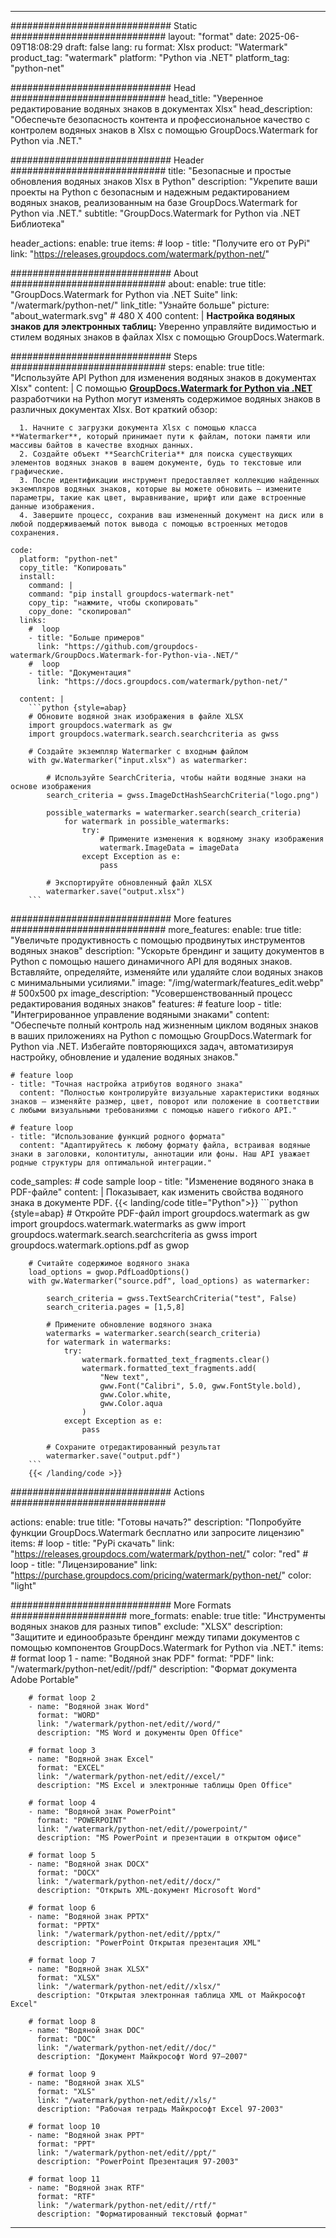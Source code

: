 
---
############################# Static ############################
layout: "format"
date:  2025-06-09T18:08:29
draft: false
lang: ru
format: Xlsx
product: "Watermark"
product_tag: "watermark"
platform: "Python via .NET"
platform_tag: "python-net"

############################# Head ############################
head_title: "Уверенное редактирование водяных знаков в документах Xlsx"
head_description: "Обеспечьте безопасность контента и профессиональное качество с контролем водяных знаков в Xlsx с помощью GroupDocs.Watermark for Python via .NET."

############################# Header ############################
title: "Безопасные и простые обновления водяных знаков Xlsx в Python" 
description: "Укрепите ваши проекты на Python с безопасным и надежным редактированием водяных знаков, реализованным на базе GroupDocs.Watermark for Python via .NET."
subtitle: "GroupDocs.Watermark for Python via .NET Библиотека" 

header_actions:
  enable: true
  items:
    #  loop
    - title: "Получите его от PyPi"
      link: "https://releases.groupdocs.com/watermark/python-net/"
      
############################# About ############################
about:
    enable: true
    title: "GroupDocs.Watermark for Python via .NET Suite"
    link: "/watermark/python-net/"
    link_title: "Узнайте больше"
    picture: "about_watermark.svg" # 480 X 400
    content: |
       **Настройка водяных знаков для электронных таблиц:** Уверенно управляйте видимостью и стилем водяных знаков в файлах Xlsx с помощью GroupDocs.Watermark.

############################# Steps ############################
steps:
    enable: true
    title: "Используйте API Python для изменения водяных знаков в документах Xlsx"
    content: |
      С помощью **[GroupDocs.Watermark for Python via .NET](https://products.groupdocs.com/watermark/python-net/)** разработчики на Python могут изменять содержимое водяных знаков в различных документах Xlsx. Вот краткий обзор:
      
      1. Начните с загрузки документа Xlsx с помощью класса **Watermarker**, который принимает пути к файлам, потоки памяти или массивы байтов в качестве входных данных.
      2. Создайте объект **SearchCriteria** для поиска существующих элементов водяных знаков в вашем документе, будь то текстовые или графические.
      3. После идентификации инструмент предоставляет коллекцию найденных экземпляров водяных знаков, которые вы можете обновить — измените параметры, такие как цвет, выравнивание, шрифт или даже встроенные данные изображения.
      4. Завершите процесс, сохранив ваш измененный документ на диск или в любой поддерживаемый поток вывода с помощью встроенных методов сохранения.
   
    code:
      platform: "python-net"
      copy_title: "Копировать"
      install:
        command: |
        command: "pip install groupdocs-watermark-net"
        copy_tip: "нажмите, чтобы скопировать"
        copy_done: "скопировал"
      links:
        #  loop
        - title: "Больше примеров"
          link: "https://github.com/groupdocs-watermark/GroupDocs.Watermark-for-Python-via-.NET/"
        #  loop
        - title: "Документация"
          link: "https://docs.groupdocs.com/watermark/python-net/"
          
      content: |
        ```python {style=abap}
        # Обновите водяной знак изображения в файле XLSX
        import groupdocs.watermark as gw
        import groupdocs.watermark.search.searchcriteria as gwss

        # Создайте экземпляр Watermarker с входным файлом
        with gw.Watermarker("input.xlsx") as watermarker:

            # Используйте SearchCriteria, чтобы найти водяные знаки на основе изображения
            search_criteria = gwss.ImageDctHashSearchCriteria("logo.png")

            possible_watermarks = watermarker.search(search_criteria)
                for watermark in possible_watermarks:
                    try:
                        # Примените изменения к водяному знаку изображения
                        watermark.ImageData = imageData
                    except Exception as e:
                        pass

            # Экспортируйте обновленный файл XLSX
            watermarker.save("output.xlsx")
        ```     

############################# More features ############################
more_features:
  enable: true
  title: "Увеличьте продуктивность с помощью продвинутых инструментов водяных знаков"
  description: "Ускорьте брендинг и защиту документов в Python с помощью нашего динамичного API для водяных знаков. Вставляйте, определяйте, изменяйте или удаляйте слои водяных знаков с минимальными усилиями."
  image: "/img/watermark/features_edit.webp" # 500x500 px
  image_description: "Усовершенствованный процесс редактирования водяных знаков"
  features:
    # feature loop
    - title: "Интегрированное управление водяными знаками"
      content: "Обеспечьте полный контроль над жизненным циклом водяных знаков в ваших приложениях на Python с помощью GroupDocs.Watermark for Python via .NET. Избегайте повторяющихся задач, автоматизируя настройку, обновление и удаление водяных знаков."

    # feature loop
    - title: "Точная настройка атрибутов водяного знака"
      content: "Полностью контролируйте визуальные характеристики водяных знаков — изменяйте размер, цвет, поворот или положение в соответствии с любыми визуальными требованиями с помощью нашего гибкого API."

    # feature loop
    - title: "Использование функций родного формата"
      content: "Адаптируйтесь к любому формату файла, встраивая водяные знаки в заголовки, колонтитулы, аннотации или фоны. Наш API уважает родные структуры для оптимальной интеграции."
      
  code_samples:
    # code sample loop
    - title: "Изменение водяного знака в PDF-файле"
      content: |
        Показывает, как изменить свойства водяного знака в документе PDF.
        {{< landing/code title="Python">}}
        ```python {style=abap}
        # Откройте PDF-файл
        import groupdocs.watermark as gw
        import groupdocs.watermark.watermarks as gww
        import groupdocs.watermark.search.searchcriteria as gwss
        import groupdocs.watermark.options.pdf as gwop

        # Считайте содержимое водяного знака
        load_options = gwop.PdfLoadOptions()
        with gw.Watermarker("source.pdf", load_options) as watermarker:

            search_criteria = gwss.TextSearchCriteria("test", False)
            search_criteria.pages = [1,5,8]

            # Примените обновление водяного знака
            watermarks = watermarker.search(search_criteria)
            for watermark in watermarks:
                try:
                    watermark.formatted_text_fragments.clear()
                    watermark.formatted_text_fragments.add(
                        "New text", 
                        gww.Font("Calibri", 5.0, gww.FontStyle.bold), 
                        gww.Color.white, 
                        gww.Color.aqua
                    )
                except Exception as e:
                    pass
        
            # Сохраните отредактированный результат
            watermarker.save("output.pdf")
        ```
        {{< /landing/code >}}


############################# Actions ############################

actions:
  enable: true
  title: "Готовы начать?"
  description: "Попробуйте функции GroupDocs.Watermark бесплатно или запросите лицензию"
  items:
    #  loop
    - title: "PyPi скачать"
      link: "https://releases.groupdocs.com/watermark/python-net/"
      color: "red"
        #  loop
    - title: "Лицензирование"
      link: "https://purchase.groupdocs.com/pricing/watermark/python-net/"
      color: "light"


############################# More Formats #####################
more_formats:
    enable: true
    title: "Инструменты водяных знаков для разных типов"
    exclude: "XLSX"
    description: "Защитите и единообразьте брендинг между типами документов с помощью компонентов GroupDocs.Watermark for Python via .NET."
    items: 
        # format loop 1
        - name: "Водяной знак PDF"
          format: "PDF"
          link: "/watermark/python-net/edit//pdf/"
          description: "Формат документа Adobe Portable"

        # format loop 2
        - name: "Водяной знак Word"
          format: "WORD"
          link: "/watermark/python-net/edit//word/"
          description: "MS Word и документы Open Office"
          
        # format loop 3
        - name: "Водяной знак Excel"
          format: "EXCEL"
          link: "/watermark/python-net/edit//excel/"
          description: "MS Excel и электронные таблицы Open Office"

        # format loop 4
        - name: "Водяной знак PowerPoint"
          format: "POWERPOINT"
          link: "/watermark/python-net/edit//powerpoint/"
          description: "MS PowerPoint и презентации в открытом офисе"

        # format loop 5
        - name: "Водяной знак DOCX"
          format: "DOCX"
          link: "/watermark/python-net/edit//docx/"
          description: "Открыть XML-документ Microsoft Word"
          
        # format loop 6
        - name: "Водяной знак PPTX"
          format: "PPTX"
          link: "/watermark/python-net/edit//pptx/"
          description: "PowerPoint Открытая презентация XML"
          
        # format loop 7
        - name: "Водяной знак XLSX"
          format: "XLSX"
          link: "/watermark/python-net/edit//xlsx/"
          description: "Открытая электронная таблица XML от Майкрософт Excel"

        # format loop 8
        - name: "Водяной знак DOC"
          format: "DOC"
          link: "/watermark/python-net/edit//doc/"
          description: "Документ Майкрософт Word 97—2007"

        # format loop 9
        - name: "Водяной знак XLS"
          format: "XLS"
          link: "/watermark/python-net/edit//xls/"
          description: "Рабочая тетрадь Майкрософт Excel 97-2003"

        # format loop 10
        - name: "Водяной знак PPT"
          format: "PPT"
          link: "/watermark/python-net/edit//ppt/"
          description: "PowerPoint Презентация 97-2003"

        # format loop 11
        - name: "Водяной знак RTF"
          format: "RTF"
          link: "/watermark/python-net/edit//rtf/"
          description: "Форматированный текстовый формат"

---